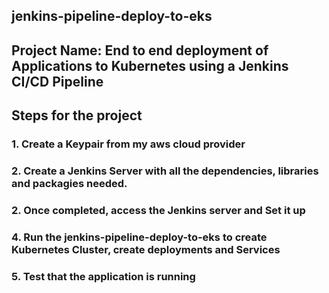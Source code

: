 ## jenkins-pipeline-deploy-to-eks
## Project Name: End to end deployment of Applications to Kubernetes using a Jenkins CI/CD Pipeline
## Steps for the project

### 1. Create a Keypair from my aws cloud provider
### 2. Create a Jenkins Server with all the dependencies, libraries and packagies needed.
### 2. Once completed, access the Jenkins server and Set it up
### 4. Run the jenkins-pipeline-deploy-to-eks to create Kubernetes Cluster, create deployments and Services
### 5. Test that the application is running 
###



